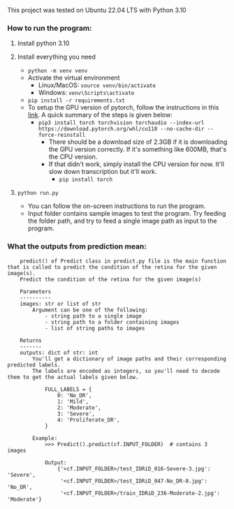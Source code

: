 This project was tested on Ubuntu 22.04 LTS with Python 3.10

### How to run the program:
1. Install python 3.10
2) Install everything you need
   - `python -m venv venv`
   - Activate the virtual environment
     - Linux/MacOS: `source venv/bin/activate`
     - Windows: `venv\Scripts\activate`
   - `pip install -r requirements.txt`
   - To setup the GPU version of pytorch, follow the instructions in this [link](https://github.com/openai/whisper/discussions/47).
     A quick summary of the steps is given below:
       - `pip3 install torch torchvision torchaudio --index-url https://download.pytorch.org/whl/cu118 --no-cache-dir --force-reinstall`
         - There should be a download size of 2.3GB if it is downloading the GPU version correctly. If it's something like 600MB, that's the CPU version.
         - If that didn't work, simply install the CPU version for now. It'll slow down transcription but it'll work.
           - `pip install torch`
           
3) `python run.py`
    - You can follow the on-screen instructions to run the program.
    - Input folder contains sample images to test the program.
   Try feeding the folder path, and try to feed a single image path as input to the program.


### What the outputs from prediction mean:

        predict() of Predict class in predict.py file is the main function that is called to predict the condition of the retina for the given image(s).
        Predict the condition of the retina for the given image(s)

        Parameters
        ----------
        images: str or list of str
            Argument can be one of the following:
                - string path to a single image
                - string path to a folder containing images
                - list of string paths to images

        Returns
        -------
        outputs: dict of str: int
            You'll get a dictionary of image paths and their corresponding predicted labels.
            The labels are encoded as integers, so you'll need to decode them to get the actual labels given below.

                FULL_LABELS = {
                    0: 'No_DR',
                    1: 'Mild',
                    2: 'Moderate',
                    3: 'Severe',
                    4: 'Proliferate_DR',
                }
            
            Example:
                >>> Predict().predict(cf.INPUT_FOLDER)  # contains 3 images

                Output:
                    {'<cf.INPUT_FOLDER>/test_IDRiD_016-Severe-3.jpg': 'Severe',
                     '<cf.INPUT_FOLDER>/test_IDRiD_047-No_DR-0.jpg': 'No_DR',
                     '<cf.INPUT_FOLDER>/train_IDRiD_236-Moderate-2.jpg': 'Moderate'}


